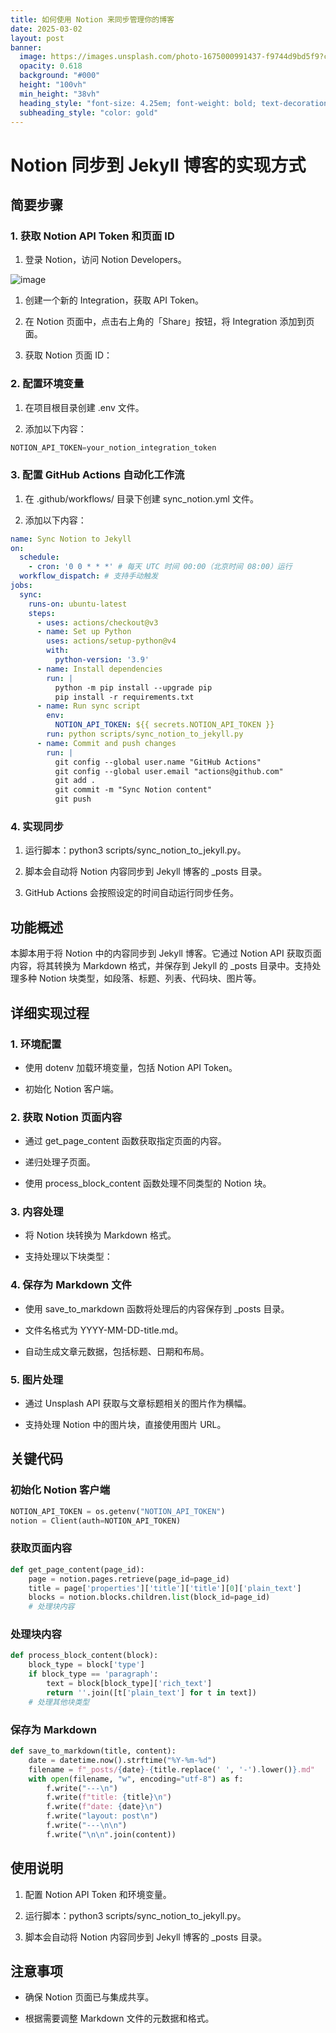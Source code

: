 ```yaml
---
title: 如何使用 Notion 来同步管理你的博客
date: 2025-03-02
layout: post
banner:
  image: https://images.unsplash.com/photo-1675000991437-f9744d9bd5f9?crop=entropy&cs=tinysrgb&fit=max&fm=jpg&ixid=M3w2OTIwMzJ8MHwxfHJhbmRvbXx8fHx8fHx8fDE3NDA5MTA3NDR8&ixlib=rb-4.0.3&q=80&w=1080
  opacity: 0.618
  background: "#000"
  height: "100vh"
  min_height: "38vh"
  heading_style: "font-size: 4.25em; font-weight: bold; text-decoration: underline"
  subheading_style: "color: gold"
---
```


# Notion 同步到 Jekyll 博客的实现方式

## 简要步骤

### 1. 获取 Notion API Token 和页面 ID

1. 登录 Notion，访问 Notion Developers。

![image](https://prod-files-secure.s3.us-west-2.amazonaws.com/a7a0cc5a-89b9-4cda-8686-1fba0ca52f40/d19c1afe-dea5-4312-9333-786b0ba83054/image.png?X-Amz-Algorithm=AWS4-HMAC-SHA256&X-Amz-Content-Sha256=UNSIGNED-PAYLOAD&X-Amz-Credential=ASIAZI2LB466T22E2KVJ%2F20250302%2Fus-west-2%2Fs3%2Faws4_request&X-Amz-Date=20250302T101904Z&X-Amz-Expires=3600&X-Amz-Security-Token=IQoJb3JpZ2luX2VjEH4aCXVzLXdlc3QtMiJHMEUCIQCErcRhm%2BzAO841oGUzAsJtB4m6O6S2IKkgkRrTUYLB9gIged53Gq4KNkrLFwh4xjgt4OQoBdQ34o7QIw%2FyELJd0nYqiAQIt%2F%2F%2F%2F%2F%2F%2F%2F%2F%2F%2FARAAGgw2Mzc0MjMxODM4MDUiDCc3%2BNEf6HCwUoDFxircA9%2FFLO81BW8C4h4Lu0ijjnVFQ3fxqCtjieENGEDBgrvzlmlV9jfvEGjM%2B8FF3UIcwsWRNQ62DqG4de%2B9AHuqGQdUxYB8ZFTBKpb2lDSA5moagGTNttm6OpeU6oeZc6kqq%2FQEaKqELp%2B4ZnhbJ7guRvCIpv%2Fqgk0M5mBkoyrZje1hf0ABQ%2BNNXBkNKumL1FobNLEnBkXMXXKtqUW%2FgLYJiQsrwV29K72y0NUFIfQ7UQ%2B9KpkoyFClTIyTr6CmRWsKCME7yuj2dZlaf4FO7sWvZMhx6PGeSeiewWWtBx4yl0xKi44decbxDM%2FExEpHxtMrrATVseRGIeoH5al9VjLXPKOA60qvdR%2BcyIsIWut%2F7FRYH7Yis1JqqG4xMrd%2FOEsIq7BA6zSCG9pSl0MY3SXNwZjS5zfP3A9tX5xs%2Bzj0vKaloBHnoaOm6mQHQuO77lcBv9owI3KSQuPPqBpSZxogm6bg6WOqOfEaxuir2OO2qYaPLKtPlkQWq3ye2xpbKozTxZjjxEg%2FsxLPv1l9x%2BOqBFO%2FsDjTAiXN0XvZAu%2F0cqGPl8LxtGA%2BjL1yyOMCqQS7qJy9Ri%2FOUteMsla5Zbmwsp5tYaAHiKXd77BVURXCEhO%2BvKCECJtEBjvjc%2FuEMOHXj74GOqUB8bWj31UjsFqIszveDONvB4lDstnqMc4dqvw9kDe8Hks2MbpY0BTmo%2FFogC2LRiQTZefNpmBvNNxt4N1W2CdA31JRsyyPKGBSju1rHO2cSEr%2BBODeMCOsTrg7kSV4zoWrJqPYrgftAqYJXawrf%2BU6PIkksQVOcZNDa1YIK8IAk2bT7iwaQvb367ntiX4itjOd1SMnjQM5%2BXkPxGkcJibbWyFm8XMW&X-Amz-Signature=28ba59c36555f410fe6606713a3fd7d2f8f9dcc73c0ec8ea49cd2a79e1a903a7&X-Amz-SignedHeaders=host&x-id=GetObject)

1. 创建一个新的 Integration，获取 API Token。

1. 在 Notion 页面中，点击右上角的「Share」按钮，将 Integration 添加到页面。

1. 获取 Notion 页面 ID：


### 2. 配置环境变量

1. 在项目根目录创建 .env 文件。

1. 添加以下内容：

```javascript
NOTION_API_TOKEN=your_notion_integration_token
```

### 3. 配置 GitHub Actions 自动化工作流

1. 在 .github/workflows/ 目录下创建 sync_notion.yml 文件。

1. 添加以下内容：

```yaml
name: Sync Notion to Jekyll
on:
  schedule:
    - cron: '0 0 * * *' # 每天 UTC 时间 00:00（北京时间 08:00）运行
  workflow_dispatch: # 支持手动触发
jobs:
  sync:
    runs-on: ubuntu-latest
    steps:
      - uses: actions/checkout@v3
      - name: Set up Python
        uses: actions/setup-python@v4
        with:
          python-version: '3.9'
      - name: Install dependencies
        run: |
          python -m pip install --upgrade pip
          pip install -r requirements.txt
      - name: Run sync script
        env:
          NOTION_API_TOKEN: ${{ secrets.NOTION_API_TOKEN }}
        run: python scripts/sync_notion_to_jekyll.py
      - name: Commit and push changes
        run: |
          git config --global user.name "GitHub Actions"
          git config --global user.email "actions@github.com"
          git add .
          git commit -m "Sync Notion content"
          git push
```

### 4. 实现同步

1. 运行脚本：python3 scripts/sync_notion_to_jekyll.py。

1. 脚本会自动将 Notion 内容同步到 Jekyll 博客的 _posts 目录。

1. GitHub Actions 会按照设定的时间自动运行同步任务。

## 功能概述

本脚本用于将 Notion 中的内容同步到 Jekyll 博客。它通过 Notion API 获取页面内容，将其转换为 Markdown 格式，并保存到 Jekyll 的 _posts 目录中。支持处理多种 Notion 块类型，如段落、标题、列表、代码块、图片等。

## 详细实现过程

### 1. 环境配置

- 使用 dotenv 加载环境变量，包括 Notion API Token。

- 初始化 Notion 客户端。

### 2. 获取 Notion 页面内容

- 通过 get_page_content 函数获取指定页面的内容。

- 递归处理子页面。

- 使用 process_block_content 函数处理不同类型的 Notion 块。

### 3. 内容处理

- 将 Notion 块转换为 Markdown 格式。

- 支持处理以下块类型：


### 4. 保存为 Markdown 文件

- 使用 save_to_markdown 函数将处理后的内容保存到 _posts 目录。

- 文件名格式为 YYYY-MM-DD-title.md。

- 自动生成文章元数据，包括标题、日期和布局。

### 5. 图片处理

- 通过 Unsplash API 获取与文章标题相关的图片作为横幅。

- 支持处理 Notion 中的图片块，直接使用图片 URL。

## 关键代码

### 初始化 Notion 客户端

```python
NOTION_API_TOKEN = os.getenv("NOTION_API_TOKEN")
notion = Client(auth=NOTION_API_TOKEN)
```

### 获取页面内容

```python
def get_page_content(page_id):
    page = notion.pages.retrieve(page_id=page_id)
    title = page['properties']['title']['title'][0]['plain_text']
    blocks = notion.blocks.children.list(block_id=page_id)
    # 处理块内容
```

### 处理块内容

```python
def process_block_content(block):
    block_type = block['type']
    if block_type == 'paragraph':
        text = block[block_type]['rich_text']
        return ''.join([t['plain_text'] for t in text])
    # 处理其他块类型
```

### 保存为 Markdown

```python
def save_to_markdown(title, content):
    date = datetime.now().strftime("%Y-%m-%d")
    filename = f"_posts/{date}-{title.replace(' ', '-').lower()}.md"
    with open(filename, "w", encoding="utf-8") as f:
        f.write("---\n")
        f.write(f"title: {title}\n")
        f.write(f"date: {date}\n")
        f.write("layout: post\n")
        f.write("---\n\n")
        f.write("\n\n".join(content))
```

## 使用说明

1. 配置 Notion API Token 和环境变量。

1. 运行脚本：python3 scripts/sync_notion_to_jekyll.py。

1. 脚本会自动将 Notion 内容同步到 Jekyll 博客的 _posts 目录。

## 注意事项

- 确保 Notion 页面已与集成共享。

- 根据需要调整 Markdown 文件的元数据和格式。